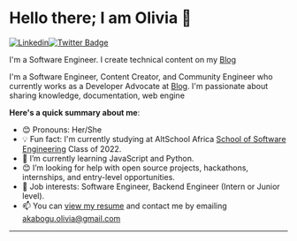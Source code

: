 # Hello there; I am Olivia 👋

[![Linkedin](https://img.shields.io/badge/-Olivia%20Akabogu-blue?style=for-the-badge&logo=Linkedin&logoColor=white&link=https://www.linkedin.com/in/olivia-akabogu)](https://www.linkedin.com/in/olivia-akabogu)[![Twitter Badge](https://img.shields.io/badge/-@_oliviaan-1ca0f1?style=for-the-badge&logo=twitter&logoColor=white&link=https://twitter.com/_oliviaan)](https://twitter.com/_oliviaan)

I'm a Software Engineer. I create technical content on my [Blog](https://theoliviaan.hashnode.dev)

I'm a Software Engineer, Content Creator, and Community Engineer who currently works as a Developer Advocate at [Blog](https://theoliviaan.hashnode.dev/). I'm passionate about sharing knowledge, documentation, web engine

**Here's a quick summary about me**:

- 😊 Pronouns: Her/She
- 💡 Fun fact: I'm currently studying at AltSchool Africa [School of Software Engineering](https://altschoolafrica.com/schools/engineering) Class of 2022.
- 🌱 I’m currently learning JavaScript and Python.
- 😊 I’m looking for help with open source projects, hackathons, internships, and entry-level opportunities.
- 💼 Job interests: Software Engineer, Backend Engineer (Intern or Junior level).
- 📫 You can [view my resume](#) and contact me by emailing akabogu.olivia@gmail.com

---


